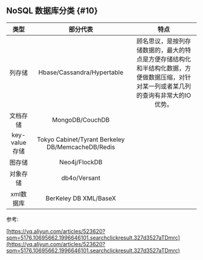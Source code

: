 ## NoSQL 数据库分类 {#10}

| 类型 | 部分代表 | 特点 |
| :---: | :---: | :---: |
| 列存储 | Hbase/Cassandra/Hypertable | 顾名思议，是按列存储数据的，最大的特点是方便存储结构化和半结构化数据，方便做数据压缩，对针对某一列或者某几列的查询有非常大的IO优势。 |
| 文档存储 | MongoDB/CouchDB |  |
| key-value存储 | Tokyo Cabinet/Tyrant Berkeley DB/MemcacheDB/Redis |  |
| 图存储 | Neo4j/FlockDB |  |
| 对象存储 | db4o/Versant |  |
| xml数据库 | BerKeley DB XML/BaseX |  |

参考:

[https://yq.aliyun.com/articles/523620?spm=5176.10695662.1996646101.searchclickresult.327d3527aTDmrc](https://yq.aliyun.com/articles/523620?spm=5176.10695662.1996646101.searchclickresult.327d3527aTDmrc)

